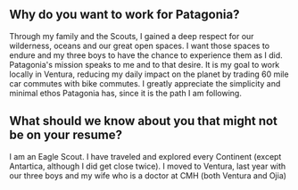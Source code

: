 
## Why do you want to work for Patagonia?

Through my family and the Scouts, I gained a deep respect for our wilderness, oceans and our great open spaces.  I want those spaces to endure and my three boys to have the chance to experience them as I did.  Patagonia's mission speaks to me and to that desire.
It is my goal to work locally in Ventura, reducing my daily impact on the planet by trading 60 mile car commutes with bike commutes.  I greatly appreciate the simplicity and minimal ethos Patagonia has, since it is the path I am following.

## What should we know about you that might not be on your resume?

I am an Eagle Scout. I have traveled and explored every Continent (except Antartica, although I did get close twice).  I moved to Ventura, last year with our three boys and my wife who is a doctor at CMH (both Ventura and Ojia)